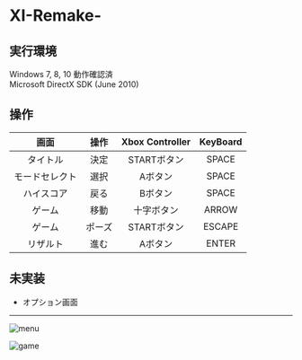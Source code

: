 # XI-Remake-

## 実行環境

Windows 7, 8, 10 動作確認済  
Microsoft DirectX SDK (June 2010)


## 操作

|画面|操作|Xbox Controller|KeyBoard|
|:---:|:---:|:---:|:---:|
|タイトル|決定|STARTボタン|SPACE|
|モードセレクト|選択 |Aボタン|SPACE|
|ハイスコア|戻る|Bボタン|SPACE|
|ゲーム|移動|十字ボタン|ARROW| 
|ゲーム|ポーズ|STARTボタン|ESCAPE| 
|リザルト|進む|Aボタン|ENTER| 

## 未実装

- オプション画面

-------------------


![menu](https://user-images.githubusercontent.com/9031790/98631406-b5459180-2360-11eb-93f0-fc8f82cdd60f.png)

![game](https://user-images.githubusercontent.com/9031790/98631404-b4146480-2360-11eb-929d-98bb6814df36.png)

